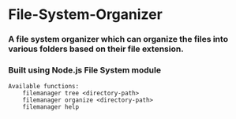 # File-System-Organizer

### A file system organizer which can organize the files into various folders based on their file extension.

### Built using Node.js File System module

```
Available functions:
    filemanager tree <directory-path>
    filemanager organize <directory-path>
    filemanager help
```
